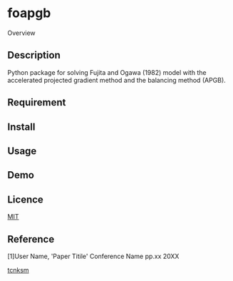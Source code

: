 foapgb
====

Overview

## Description

Python package for solving Fujita and Ogawa (1982) model with the accelerated projected gradient method and the balancing method (APGB). 

## Requirement



## Install

## Usage

## Demo

## Licence

[MIT](https://github.com/tcnksm/tool/blob/master/LICENCE)

## Reference
[1]User Name, 'Paper Titile' Conference Name pp.xx 20XX

[tcnksm](https://github.com/tcnksm)